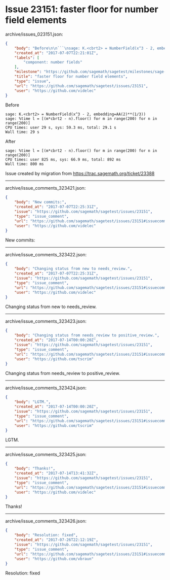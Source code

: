 # Issue 23151: faster floor for number field elements

archive/issues_023151.json:
```json
{
    "body": "Before\n\n```\nsage: K.<cbrt2> = NumberField(x^3 - 2, embedding=AA(2)**(1/3))\nsage: %time l = [(m*cbrt2 - n).floor() for m in range(200) for n in range(200)]\nCPU times: user 29 s, sys: 59.3 ms, total: 29.1 s\nWall time: 29 s\n```\n\nAfter\n\n```\nsage: %time l = [(m*cbrt2 - n).floor() for m in range(200) for n in range(200)]\nCPU times: user 825 ms, sys: 66.9 ms, total: 892 ms\nWall time: 800 ms\n```\n\n\nIssue created by migration from https://trac.sagemath.org/ticket/23388\n\n",
    "created_at": "2017-07-07T22:21:01Z",
    "labels": [
        "component: number fields"
    ],
    "milestone": "https://github.com/sagemath/sagetest/milestones/sage-8.0",
    "title": "faster floor for number field elements",
    "type": "issue",
    "url": "https://github.com/sagemath/sagetest/issues/23151",
    "user": "https://github.com/videlec"
}
```
Before

```
sage: K.<cbrt2> = NumberField(x^3 - 2, embedding=AA(2)**(1/3))
sage: %time l = [(m*cbrt2 - n).floor() for m in range(200) for n in range(200)]
CPU times: user 29 s, sys: 59.3 ms, total: 29.1 s
Wall time: 29 s
```

After

```
sage: %time l = [(m*cbrt2 - n).floor() for m in range(200) for n in range(200)]
CPU times: user 825 ms, sys: 66.9 ms, total: 892 ms
Wall time: 800 ms
```


Issue created by migration from https://trac.sagemath.org/ticket/23388





---

archive/issue_comments_323421.json:
```json
{
    "body": "New commits:",
    "created_at": "2017-07-07T22:25:31Z",
    "issue": "https://github.com/sagemath/sagetest/issues/23151",
    "type": "issue_comment",
    "url": "https://github.com/sagemath/sagetest/issues/23151#issuecomment-323421",
    "user": "https://github.com/videlec"
}
```

New commits:



---

archive/issue_comments_323422.json:
```json
{
    "body": "Changing status from new to needs_review.",
    "created_at": "2017-07-07T22:25:31Z",
    "issue": "https://github.com/sagemath/sagetest/issues/23151",
    "type": "issue_comment",
    "url": "https://github.com/sagemath/sagetest/issues/23151#issuecomment-323422",
    "user": "https://github.com/videlec"
}
```

Changing status from new to needs_review.



---

archive/issue_comments_323423.json:
```json
{
    "body": "Changing status from needs_review to positive_review.",
    "created_at": "2017-07-14T00:00:20Z",
    "issue": "https://github.com/sagemath/sagetest/issues/23151",
    "type": "issue_comment",
    "url": "https://github.com/sagemath/sagetest/issues/23151#issuecomment-323423",
    "user": "https://github.com/tscrim"
}
```

Changing status from needs_review to positive_review.



---

archive/issue_comments_323424.json:
```json
{
    "body": "LGTM.",
    "created_at": "2017-07-14T00:00:20Z",
    "issue": "https://github.com/sagemath/sagetest/issues/23151",
    "type": "issue_comment",
    "url": "https://github.com/sagemath/sagetest/issues/23151#issuecomment-323424",
    "user": "https://github.com/tscrim"
}
```

LGTM.



---

archive/issue_comments_323425.json:
```json
{
    "body": "Thanks!",
    "created_at": "2017-07-14T13:41:32Z",
    "issue": "https://github.com/sagemath/sagetest/issues/23151",
    "type": "issue_comment",
    "url": "https://github.com/sagemath/sagetest/issues/23151#issuecomment-323425",
    "user": "https://github.com/videlec"
}
```

Thanks!



---

archive/issue_comments_323426.json:
```json
{
    "body": "Resolution: fixed",
    "created_at": "2017-07-26T22:12:19Z",
    "issue": "https://github.com/sagemath/sagetest/issues/23151",
    "type": "issue_comment",
    "url": "https://github.com/sagemath/sagetest/issues/23151#issuecomment-323426",
    "user": "https://github.com/vbraun"
}
```

Resolution: fixed

